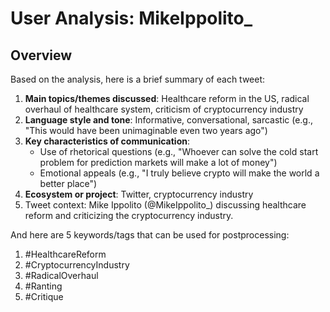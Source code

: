 # User Analysis: MikeIppolito_

## Overview

Based on the analysis, here is a brief summary of each tweet:

1. **Main topics/themes discussed**: Healthcare reform in the US, radical overhaul of healthcare system, criticism of cryptocurrency industry
2. **Language style and tone**: Informative, conversational, sarcastic (e.g., "This would have been unimaginable even two years ago")
3. **Key characteristics of communication**:
	* Use of rhetorical questions (e.g., "Whoever can solve the cold start problem for prediction markets will make a lot of money")
	* Emotional appeals (e.g., "I truly believe crypto will make the world a better place")
4. **Ecosystem or project**: Twitter, cryptocurrency industry
5. Tweet context: Mike Ippolito (@MikeIppolito_) discussing healthcare reform and criticizing the cryptocurrency industry.

And here are 5 keywords/tags that can be used for postprocessing:

1. #HealthcareReform
2. #CryptocurrencyIndustry
3. #RadicalOverhaul
4. #Ranting
5. #Critique